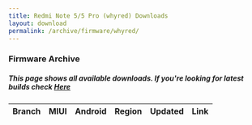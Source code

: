 ```yaml
---
title: Redmi Note 5/5 Pro (whyred) Downloads
layout: download
permalink: /archive/firmware/whyred/
---
```


### Firmware Archive
##### This page shows all available downloads. If you're looking for latest builds check [Here](/firmware/whyred/)


<div class="table-responsive-md" style="margin-top: 25px;">
<table id="firmware" class="compact table table-striped table-hover table-sm">
    <thead class="thead-dark">
        <tr>
            <th>Branch</th>
            <th>MIUI</th>
            <th>Android</th>
            <th>Region</th>
            <th>Updated</th>
            <th>Link</th>
        </tr>
    </thead>
    <script>loadFirmwareDownloads('whyred', 'full')</script>
</table>
</div>
